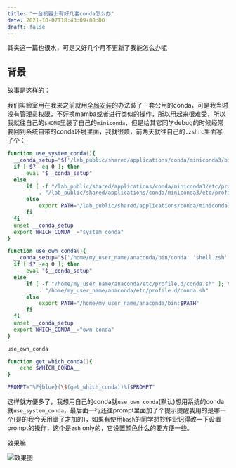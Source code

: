 ```yaml
---
title: "一台机器上有好几套conda怎么办"
date: 2021-10-07T18:43:09+08:00
draft: false
---
```


其实这一篇也很水，可是又好几个月不更新了我能怎么办呢

## 背景

故事是这样的：

我们实验室用在我来之前就用[全局安装](https://docs.conda.io/projects/conda/en/latest/user-guide/configuration/admin-multi-user-install.html)的办法装了一套公用的conda，可是我当时没有管理员权限，不好换mamba或者进行类似的操作，所以用起来很难受，所以我就往自己的`$HOME`里装了自己的`miniconda`，但是给其它同学debug的时候经常要回到系统自带的conda环境里面，我就很烦，前两天就往自己的`.zshrc`里面写了个：

```zsh
function use_system_conda(){
  __conda_setup="$('/lab_public/shared/applications/conda/miniconda3/bin/conda' 'shell.bash' 'hook' 2> /dev/null)"
  if [ $? -eq 0 ]; then
      eval "$__conda_setup"
  else
      if [ -f "/lab_public/shared/applications/conda/miniconda3/etc/profile.d/conda.sh" ]; then
          . "/lab_public/shared/applications/conda/miniconda3/etc/profile.d/conda.sh"
      else
          export PATH="/lab_public/shared/applications/conda/miniconda3/bin:$PATH"
      fi
  fi
  unset __conda_setup
  export WHICH_CONDA__="system conda"
}

function use_own_conda(){
  __conda_setup="$('/home/my_user_name/anaconda/bin/conda' 'shell.zsh' 'hook' 2> /dev/null)"
  if [ $? -eq 0 ]; then
      eval "$__conda_setup"
  else
      if [ -f "/home/my_user_name/anaconda/etc/profile.d/conda.sh" ]; then
          . "/home/my_user_name/anaconda/etc/profile.d/conda.sh"
      else
          export PATH="/home/my_user_name/anaconda/bin:$PATH"
      fi
  fi
  unset __conda_setup
  export WHICH_CONDA__="own conda"
}

use_own_conda

function get_which_conda(){
    echo $WHICH_CONDA__
}

PROMPT="%F{blue}(\$(get_which_conda))%f$PROMPT"
```

这样就方便多了，我想用自己的conda就`use_own_conda`(默认)想用系统的conda就`use_system_conda`，最后面一行还往prompt里面加了个提示提醒我用的是哪一个(是的我今天用错了才加的)，如果有使用`bash`的同学想抄作业记得改一下设置prompt的操作，这个是`zsh` only的，它设置颜色什么的要方便一些。

效果嘛

![效果图](https://cdn.jsdelivr.net/gh/TTTPOB/imageHost/20211007191250.png)